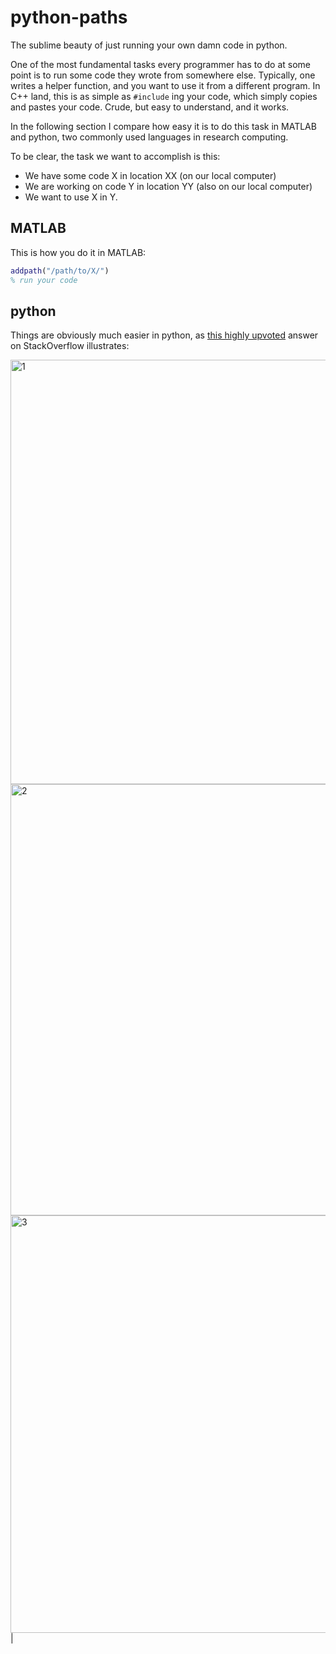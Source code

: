 # python-paths


The sublime beauty of just running your own damn code in python.

One of the most fundamental tasks every programmer has to do at some point is to run some code they wrote from somewhere else. Typically, one writes a helper function, and you want to use it from a different program. In C++ land, this is as simple as `#include` ing your code, which simply copies and pastes your code. Crude, but easy to understand, and it works. 

In the following section I compare how easy it is to do this task in MATLAB and python, two commonly used languages in research computing. 

To be clear, the task we want to accomplish is this:

- We have some code X in location XX (on our local computer)
- We are working on code Y in location YY (also on our local computer)
- We want to use X in Y. 

## MATLAB

This is how you do it in MATLAB:

```matlab
addpath("/path/to/X/")
% run your code
```

## python

Things are obviously much easier in python, as [this highly upvoted](https://stackoverflow.com/questions/2349991/how-to-import-other-python-files) answer on StackOverflow illustrates:

<img width="679" alt="1" src="https://user-images.githubusercontent.com/6005346/131398199-dde19c8a-9171-483d-b0e3-4aee043ec3b4.png"> <img width="690" alt="2" src="https://user-images.githubusercontent.com/6005346/131398206-9d80492b-b1af-4e1b-ba8c-abec10c5c29b.png"><img width="668" alt="3" src="https://user-images.githubusercontent.com/6005346/131398209-9cc87b92-f41b-4c8b-9296-87276ddbe8c6.png"> | 


